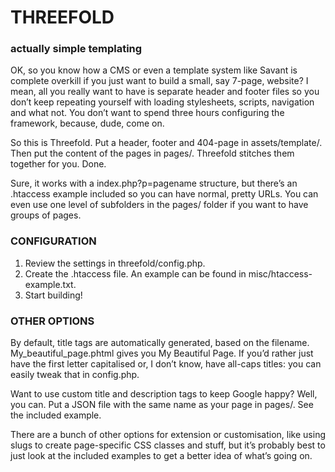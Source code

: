 # THREEFOLD
### actually simple templating

OK, so you know how a CMS or even a template system like Savant is complete overkill if you just want to build a small, say 7-page, website? I mean, all you really want to have is separate header and footer files so you don’t keep repeating yourself with loading stylesheets, scripts, navigation and what not. You don’t want to spend three hours configuring the framework, because, dude, come on.

So this is Threefold. Put a header, footer and 404-page in assets/template/. Then put the content of the pages in pages/. Threefold stitches them together for you. Done.

Sure, it works with a index.php?p=pagename structure, but there’s an .htaccess example included so you can have normal, pretty URLs. You can even use one level of subfolders in the pages/ folder if you want to have groups of pages.

### CONFIGURATION

1. Review the settings in threefold/config.php.
2. Create the .htaccess file. An example can be found in misc/htaccess-example.txt.
3. Start building!

### OTHER OPTIONS

By default, title tags are automatically generated, based on the filename. My_beautiful_page.phtml gives you My Beautiful Page. If you’d rather just have the first letter capitalised or, I don’t know, have all-caps titles: you can easily tweak that in config.php.

Want to use custom title and description tags to keep Google happy? Well, you can. Put a JSON file with the same name as your page in pages/. See the included example.

There are a bunch of other options for extension or customisation, like using slugs to create page-specific CSS classes and stuff, but it’s probably best to just look at the included examples to get a better idea of what’s going on.
